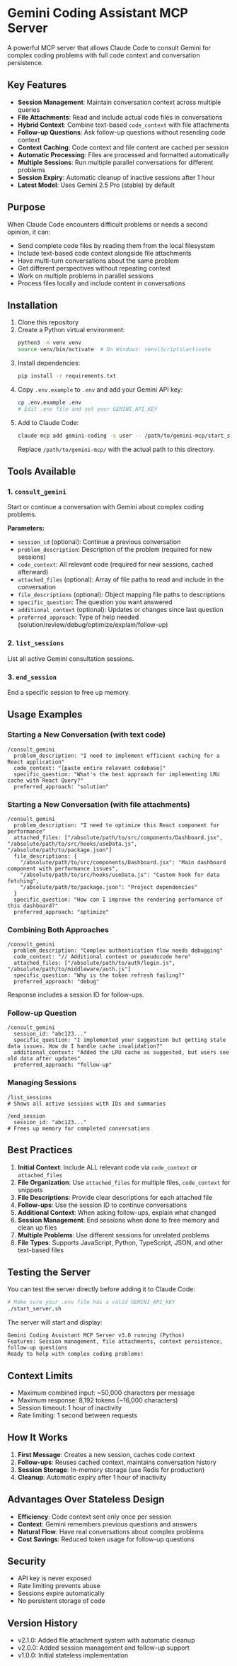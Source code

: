# Gemini Coding Assistant MCP Server

A powerful MCP server that allows Claude Code to consult Gemini for complex coding problems with full code context and conversation persistence.

## Key Features

- **Session Management**: Maintain conversation context across multiple queries
- **File Attachments**: Read and include actual code files in conversations
- **Hybrid Context**: Combine text-based `code_context` with file attachments
- **Follow-up Questions**: Ask follow-up questions without resending code context
- **Context Caching**: Code context and file content are cached per session
- **Automatic Processing**: Files are processed and formatted automatically
- **Multiple Sessions**: Run multiple parallel conversations for different problems
- **Session Expiry**: Automatic cleanup of inactive sessions after 1 hour
- **Latest Model**: Uses Gemini 2.5 Pro (stable) by default

## Purpose

When Claude Code encounters difficult problems or needs a second opinion, it can:
- Send complete code files by reading them from the local filesystem
- Include text-based code context alongside file attachments
- Have multi-turn conversations about the same problem
- Get different perspectives without repeating context
- Work on multiple problems in parallel sessions
- Process files locally and include content in conversations

## Installation

1. Clone this repository
2. Create a Python virtual environment:
   ```bash
   python3 -m venv venv
   source venv/bin/activate  # On Windows: venv\Scripts\activate
   ```
3. Install dependencies:
   ```bash
   pip install -r requirements.txt
   ```
4. Copy `.env.example` to `.env` and add your Gemini API key:
   ```bash
   cp .env.example .env
   # Edit .env file and set your GEMINI_API_KEY
   ```
5. Add to Claude Code:
   ```bash
   claude mcp add gemini-coding -s user -- /path/to/gemini-mcp/start_server.sh
   ```
   Replace `/path/to/gemini-mcp/` with the actual path to this directory.

## Tools Available

### 1. `consult_gemini`
Start or continue a conversation with Gemini about complex coding problems.

**Parameters:**
- `session_id` (optional): Continue a previous conversation
- `problem_description`: Description of the problem (required for new sessions)
- `code_context`: All relevant code (required for new sessions, cached afterward)
- `attached_files` (optional): Array of file paths to read and include in the conversation
- `file_descriptions` (optional): Object mapping file paths to descriptions
- `specific_question`: The question you want answered
- `additional_context` (optional): Updates or changes since last question
- `preferred_approach`: Type of help needed (solution/review/debug/optimize/explain/follow-up)

### 2. `list_sessions`
List all active Gemini consultation sessions.

### 3. `end_session`
End a specific session to free up memory.

## Usage Examples

### Starting a New Conversation (with text code)
```
/consult_gemini 
  problem_description: "I need to implement efficient caching for a React application"
  code_context: "[paste entire relevant codebase]"
  specific_question: "What's the best approach for implementing LRU cache with React Query?"
  preferred_approach: "solution"
```

### Starting a New Conversation (with file attachments)
```
/consult_gemini 
  problem_description: "I need to optimize this React component for performance"
  attached_files: ["/absolute/path/to/src/components/Dashboard.jsx", "/absolute/path/to/src/hooks/useData.js", "/absolute/path/to/package.json"]
  file_descriptions: {
    "/absolute/path/to/src/components/Dashboard.jsx": "Main dashboard component with performance issues",
    "/absolute/path/to/src/hooks/useData.js": "Custom hook for data fetching", 
    "/absolute/path/to/package.json": "Project dependencies"
  }
  specific_question: "How can I improve the rendering performance of this dashboard?"
  preferred_approach: "optimize"
```

### Combining Both Approaches
```
/consult_gemini 
  problem_description: "Complex authentication flow needs debugging"
  code_context: "// Additional context or pseudocode here"
  attached_files: ["/absolute/path/to/auth/login.js", "/absolute/path/to/middleware/auth.js"]
  specific_question: "Why is the token refresh failing?"
  preferred_approach: "debug"
```

Response includes a session ID for follow-ups.

### Follow-up Question
```
/consult_gemini
  session_id: "abc123..."
  specific_question: "I implemented your suggestion but getting stale data issues. How do I handle cache invalidation?"
  additional_context: "Added the LRU cache as suggested, but users see old data after updates"
  preferred_approach: "follow-up"
```

### Managing Sessions
```
/list_sessions
# Shows all active sessions with IDs and summaries

/end_session
  session_id: "abc123..."
# Frees up memory for completed conversations
```

## Best Practices

1. **Initial Context**: Include ALL relevant code via `code_context` or `attached_files`
2. **File Organization**: Use `attached_files` for multiple files, `code_context` for snippets
3. **File Descriptions**: Provide clear descriptions for each attached file
4. **Follow-ups**: Use the session ID to continue conversations
5. **Additional Context**: When asking follow-ups, explain what changed
6. **Session Management**: End sessions when done to free memory and clean up files
7. **Multiple Problems**: Use different sessions for unrelated problems
8. **File Types**: Supports JavaScript, Python, TypeScript, JSON, and other text-based files

## Testing the Server

You can test the server directly before adding it to Claude Code:

```bash
# Make sure your .env file has a valid GEMINI_API_KEY
./start_server.sh
```

The server will start and display:
```
Gemini Coding Assistant MCP Server v3.0 running (Python)
Features: Session management, file attachments, context persistence, follow-up questions
Ready to help with complex coding problems!
```

## Context Limits

- Maximum combined input: ~50,000 characters per message
- Maximum response: 8,192 tokens (~16,000 characters)
- Session timeout: 1 hour of inactivity
- Rate limiting: 1 second between requests

## How It Works

1. **First Message**: Creates a new session, caches code context
2. **Follow-ups**: Reuses cached context, maintains conversation history
3. **Session Storage**: In-memory storage (use Redis for production)
4. **Cleanup**: Automatic expiry after 1 hour of inactivity

## Advantages Over Stateless Design

- **Efficiency**: Code context sent only once per session
- **Context**: Gemini remembers previous questions and answers
- **Natural Flow**: Have real conversations about complex problems
- **Cost Savings**: Reduced token usage for follow-up questions

## Security

- API key is never exposed
- Rate limiting prevents abuse
- Sessions expire automatically
- No persistent storage of code

## Version History

- v2.1.0: Added file attachment system with automatic cleanup
- v2.0.0: Added session management and follow-up support  
- v1.0.0: Initial stateless implementation
